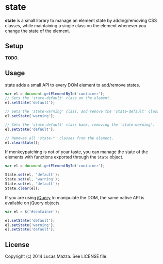 # state

**state** is a small library to manage an element state by adding/removing
CSS classes, while maintaining a single class on the element whenever you change
the state of the element.

## Setup

**TODO**.

## Usage

state adds a small API to every DOM element to add/remove states.

```js
var el = document.getElementById('container');
// Sets the 'state-default' class on the element.
el.setState('default');

// Sets the 'state-warning' class, and remove the 'state-default' class.
el.setState('warning');

// Sets the 'state-default' class back, removing the 'state-warning'.
el.setState('default');

// Removes all 'state-*' classes from the element.
el.clearState();
```

If monkeypatching is not of your taste, you can manage the state of the elements
with functions exported through the `State` object.

```js
var el = document.getElementById('container');

State.set(el, 'default');
State.set(el, 'warning');
State.set(el, 'default');
State.clear(el);
```

If you are using [jQuery](http://jquery.com/) to manipulate the DOM, the same native
API is available on jQuery objects.

```js
var el = $('#container');

el.setState('default');
el.setState('warning');
el.setState('default');
```

## License

Copyright (c) 2014 Lucas Mazza. See LICENSE file.
